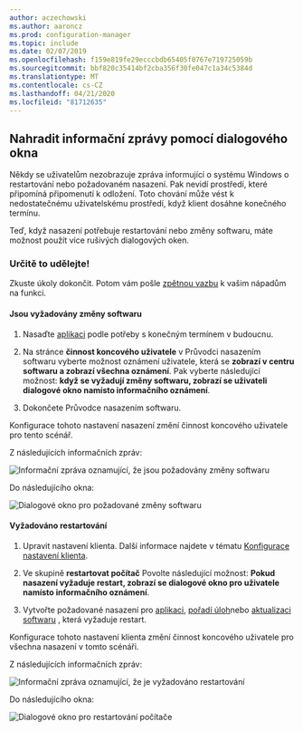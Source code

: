 ```yaml
---
author: aczechowski
ms.author: aaroncz
ms.prod: configuration-manager
ms.topic: include
ms.date: 02/07/2019
ms.openlocfilehash: f159e819fe29ecccbdb65405f0767e719725059b
ms.sourcegitcommit: bbf820c35414bf2cba356f30fe047c1a34c5384d
ms.translationtype: MT
ms.contentlocale: cs-CZ
ms.lasthandoff: 04/21/2020
ms.locfileid: "81712635"
---
```

## <a name="replace-toast-notifications-with-dialog-window"></a><a name="bkmk_impact"></a>Nahradit informační zprávy pomocí dialogového okna
<!--3555947-->

Někdy se uživatelům nezobrazuje zpráva informující o systému Windows o restartování nebo požadovaném nasazení. Pak nevidí prostředí, které připomíná připomenutí k odložení. Toto chování může vést k nedostatečnému uživatelskému prostředí, když klient dosáhne konečného termínu.

Teď, když nasazení potřebuje restartování nebo změny softwaru, máte možnost použít více rušivých dialogových oken. 


### <a name="try-it-out"></a>Určitě to udělejte!

Zkuste úkoly dokončit. Potom vám pošle [zpětnou vazbu](../../../../understand/find-help.md#product-feedback) k vašim nápadům na funkci.


#### <a name="software-changes-are-required"></a>Jsou vyžadovány změny softwaru

1. Nasaďte [aplikaci](../../../../../apps/deploy-use/deploy-applications.md) podle potřeby s konečným termínem v budoucnu.  

2. Na stránce **činnost koncového uživatele** v Průvodci nasazením softwaru vyberte možnost oznámení uživatele, která se **zobrazí v centru softwaru a zobrazí všechna oznámení**. Pak vyberte následující možnost: **když se vyžadují změny softwaru, zobrazí se uživateli dialogové okno namísto informačního oznámení**.  

3. Dokončete Průvodce nasazením softwaru.

Konfigurace tohoto nastavení nasazení změní činnost koncového uživatele pro tento scénář.

Z následujících informačních zpráv:

![Informační zpráva oznamující, že jsou požadovány změny softwaru](../../media/3555947-required-toast.png)  

Do následujícího okna:

![Dialogové okno pro požadované změny softwaru](../../media/3555947-required-dialog.png)


#### <a name="restart-required"></a>Vyžadováno restartování

1. Upravit nastavení klienta. Další informace najdete v tématu [Konfigurace nastavení klienta](../../../../clients/deploy/configure-client-settings.md).  

2. Ve skupině **restartovat počítač** Povolte následující možnost: **Pokud nasazení vyžaduje restart, zobrazí se dialogové okno pro uživatele namísto informačního oznámení**.  

3. Vytvořte požadované nasazení pro [aplikaci](../../../../../apps/deploy-use/deploy-applications.md), [pořadí úloh](../../../../../osd/deploy-use/deploy-a-task-sequence.md)nebo [aktualizaci softwaru](../../../../../sum/deploy-use/deploy-software-updates.md) , která vyžaduje restart.  

Konfigurace tohoto nastavení klienta změní činnost koncového uživatele pro všechna nasazení v tomto scénáři.

Z následujících informačních zpráv:

![Informační zpráva oznamující, že je vyžadováno restartování](../../media/3555947-restart-toast.png)  

Do následujícího okna:

![Dialogové okno pro restartování počítače](../../media/3555947-restart-dialog.png)


